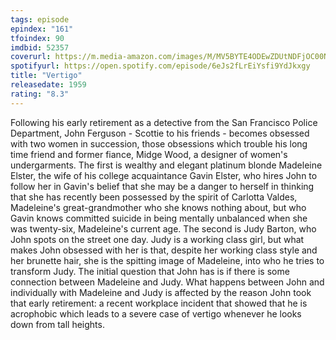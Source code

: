 ```yaml
---
tags: episode
epindex: "161"
tfoindex: 90
imdbid: 52357
coverurl: https://m.media-amazon.com/images/M/MV5BYTE4ODEwZDUtNDFjOC00NjAxLWEzYTQtYTI1NGVmZmFlNjdiL2ltYWdlL2ltYWdlXkEyXkFqcGdeQXVyNjc1NTYyMjg@._V1_SX202_CR0,0,202,300_.jpg
spotifyurl: https://open.spotify.com/episode/6eJs2fLrEiYsfi9YdJkxgy
title: "Vertigo"
releasedate: 1959
rating: "8.3"
---
```


Following his early retirement as a detective from the San Francisco Police Department, John Ferguson - Scottie to his friends - becomes obsessed with two women in succession, those obsessions which trouble his long time friend and former fiance, Midge Wood, a designer of women's undergarments. The first is wealthy and elegant platinum blonde Madeleine Elster, the wife of his college acquaintance Gavin Elster, who hires John to follow her in Gavin's belief that she may be a danger to herself in thinking that she has recently been possessed by the spirit of Carlotta Valdes, Madeleine's great-grandmother who she knows nothing about, but who Gavin knows committed suicide in being mentally unbalanced when she was twenty-six, Madeleine's current age. The second is Judy Barton, who John spots on the street one day. Judy is a working class girl, but what makes John obsessed with her is that, despite her working class style and her brunette hair, she is the spitting image of Madeleine, into who he tries to transform Judy. The initial question that John has is if there is some connection between Madeleine and Judy. What happens between John and individually with Madeleine and Judy is affected by the reason John took that early retirement: a recent workplace incident that showed that he is acrophobic which leads to a severe case of vertigo whenever he looks down from tall heights.